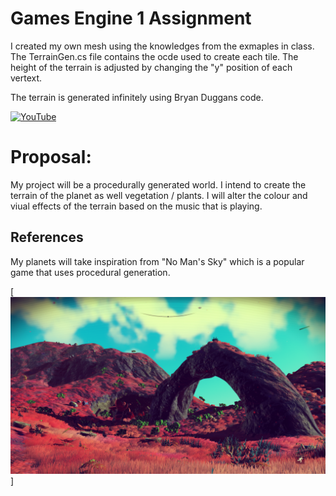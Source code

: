 # Games Engine 1 Assignment

I created my own mesh using the knowledges from the exmaples in class.
The TerrainGen.cs file contains the ocde used to create each tile.
The height of the terrain is adjusted by changing the "y" position of each vertext. 

The terrain is generated infinitely using Bryan Duggans code.

[![YouTube](http://img.youtube.com/vi/aJwfaMH0Pq0/0.jpg)](https://youtu.be/aJwfaMH0Pq0)

# Proposal:
My project will be a procedurally generated world. I intend to create the terrain of the planet as well vegetation / plants.
I will alter the colour and viual effects of the terrain based on the music that is playing.

## References

My planets will take inspiration from "No Man's Sky" which is a popular game that uses procedural generation.

[![NoMansSky](/Images/NoMansSky.jpg)]




